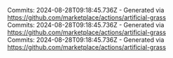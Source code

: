 Commits: 2024-08-28T09:18:45.736Z - Generated via https://github.com/marketplace/actions/artificial-grass
<br>
Commits: 2024-08-28T09:18:45.736Z - Generated via https://github.com/marketplace/actions/artificial-grass
<br>
Commits: 2024-08-28T09:18:45.736Z - Generated via https://github.com/marketplace/actions/artificial-grass
<br>
